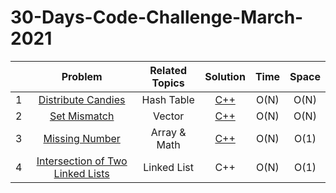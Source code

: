 # 30-Days-Code-Challenge-March-2021

|      |                           Problem                            | Related Topics |                           Solution                           | Time | Space |
| :--: | :----------------------------------------------------------: | :------------: | :----------------------------------------------------------: | :--: | :---: |
|  1   | [Distribute Candies](https://leetcode.com/explore/featured/card/march-leetcoding-challenge-2021/588/week-1-march-1st-march-7th/3657/) |   Hash Table   | [C++](https://github.com/Abanoub-Asaad/ProblemSolving/blob/master/30-Days-Code-Challenge-March-2021/Solutions/Week%201/1.%20Distribute%20Candies.cpp) | O(N) | O(N)  |
|  2   | [Set Mismatch](https://leetcode.com/explore/challenge/card/march-leetcoding-challenge-2021/588/week-1-march-1st-march-7th/3658/) |     Vector     | [C++](https://github.com/Abanoub-Asaad/ProblemSolving/blob/master/30-Days-Code-Challenge-March-2021/Solutions/Week%201/2.%20Set%20Mismatch.cpp) | O(N) | O(N)  |
|  3   | [Missing Number](https://leetcode.com/explore/featured/card/march-leetcoding-challenge-2021/588/week-1-march-1st-march-7th/3659/) |  Array & Math  | [C++](https://github.com/Abanoub-Asaad/ProblemSolving/blob/master/30-Days-Code-Challenge-March-2021/Solutions/Week%201/3.Missing%20Number.cpp) | O(N) | O(1)  |
|  4   | [Intersection of Two Linked Lists](https://leetcode.com/explore/featured/card/march-leetcoding-challenge-2021/588/week-1-march-1st-march-7th/3660/) |  Linked List   |                             C++                              | O(N) | O(1)  |

